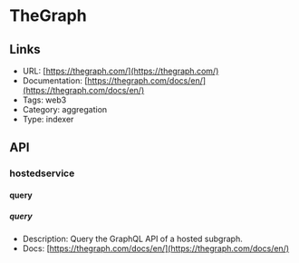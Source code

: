 # TheGraph

## Links

* URL: [https://thegraph.com/](https://thegraph.com/)
* Documentation: [https://thegraph.com/docs/en/](https://thegraph.com/docs/en/)
* Tags: web3
* Category: aggregation
* Type: indexer

## API

### hostedservice

#### query

##### query

* Description: Query the GraphQL API of a hosted subgraph.
* Docs: [https://thegraph.com/docs/en/](https://thegraph.com/docs/en/)
